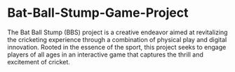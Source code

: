 # Bat-Ball-Stump-Game-Project
The Bat Ball Stump (BBS) project is a creative endeavor aimed at revitalizing the cricketing experience through a combination of physical play and digital innovation. Rooted in the essence of the sport, this project seeks to engage players of all ages in an interactive game that captures the thrill and excitement of cricket.
